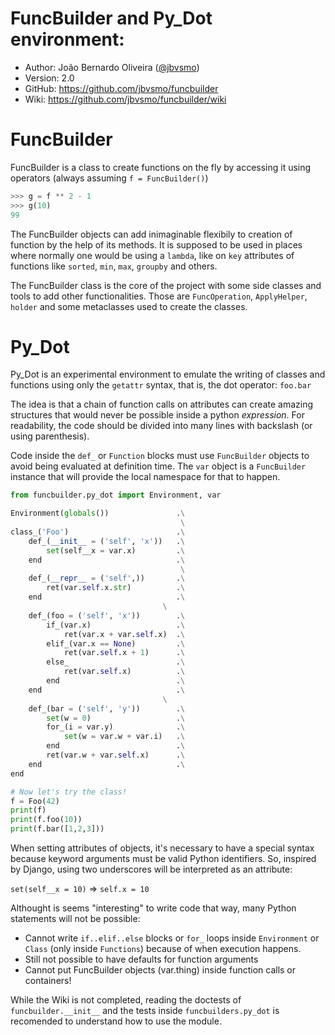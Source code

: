 FuncBuilder and Py_Dot environment:
===================================

* Author:    João Bernardo Oliveira ([@jbvsmo](http://twitter.com/jbvsmo))
* Version:   2.0
* GitHub:    <https://github.com/jbvsmo/funcbuilder>
* Wiki:      <https://github.com/jbvsmo/funcbuilder/wiki>


FuncBuilder
===========

FuncBuilder is a class to create functions on the fly by accessing it using
operators (always assuming `f = FuncBuilder()`)

```python
>>> g = f ** 2 - 1
>>> g(10)
99
```

The FuncBuilder objects can add inimaginable flexibily to creation of function
by the help of its methods. It is supposed to be used in places where normally
one would be using a `lambda`, like on `key` attributes of functions like `sorted`,
`min`, `max`, `groupby` and others.

The FuncBuilder class is the core of the project with some side classes and tools
to add other functionalities. Those are `FuncOperation`, `ApplyHelper`, `holder` and
some metaclasses used to create the classes.


Py_Dot
======

Py_Dot is an experimental environment to emulate the writing of classes and functions
using only the `getattr` syntax, that is, the dot operator: `foo.bar`

The idea is that a chain of function calls on attributes can create amazing structures
that would never be possible inside a python *expression*. For readability, the code should
be divided into many lines with backslash (or using parenthesis).

Code inside the `def_` or `Function` blocks must use `FuncBuilder` objects to avoid being
evaluated at definition time. The `var` object is a `FuncBuilder` instance that will provide
the local namespace for that to happen.

```python
from funcbuilder.py_dot import Environment, var

Environment(globals())               .\
                                      \
class_('Foo')                        .\
    def_(__init__ = ('self', 'x'))   .\
        set(self__x = var.x)         .\
    end                              .\
                                      \
    def_(__repr__ = ('self',))       .\
        ret(var.self.x.str)          .\
    end                              .\
	                              \
    def_(foo = ('self', 'x'))        .\
        if_(var.x)                   .\
            ret(var.x + var.self.x)  .\
        elif_(var.x == None)         .\
            ret(var.self.x + 1)      .\
        else_                        .\
            ret(var.self.x)          .\
        end                          .\
    end                              .\
	                              \
    def_(bar = ('self', 'y'))        .\
        set(w = 0)                   .\
        for_(i = var.y)              .\
            set(w = var.w + var.i)   .\
        end                          .\
        ret(var.w + var.self.x)      .\
    end                              .\
end

# Now let's try the class!
f = Foo(42)
print(f)
print(f.foo(10))
print(f.bar([1,2,3]))
```

When setting attributes of objects, it's necessary to have a special syntax because keyword
arguments must be valid Python identifiers. So, inspired by Django, using two underscores will
be interpreted as an attribute:

`set(self__x = 10)`  =>  `self.x = 10`

Althought is seems "interesting" to write code that way, many Python statements will not be possible:

 * Cannot write `if..elif..else` blocks or `for_` loops inside `Environment` or 
   `Class` (only inside `Functions`) because of when execution happens.
 * Still not possible to have defaults for function arguments
 * Cannot put FuncBuilder objects (var.thing) inside function calls or containers!

 While the Wiki is not completed, reading the doctests of `funcbuilder.__init__` and the tests inside
 `funcbuilders.py_dot` is recomended to understand how to use the module.
 
